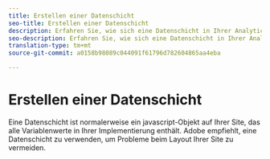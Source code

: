 ```yaml
---
title: Erstellen einer Datenschicht
seo-title: Erstellen einer Datenschicht
description: Erfahren Sie, wie sich eine Datenschicht in Ihrer Analytics-Implementierung befindet und wie sie verwendet werden kann, um Variablen in Adobe Analytics zuzuordnen.
seo-description: Erfahren Sie, wie sich eine Datenschicht in Ihrer Analytics-Implementierung befindet und wie sie verwendet werden kann, um Variablen in Adobe Analytics zuzuordnen.
translation-type: tm+mt
source-git-commit: a0158b98089c044091f61796d782604865aa4eba

---
```



# Erstellen einer Datenschicht

Eine Datenschicht ist normalerweise ein javascript-Objekt auf Ihrer Site, das alle Variablenwerte in Ihrer Implementierung enthält. Adobe empfiehlt, eine Datenschicht zu verwenden, um Probleme beim Layout Ihrer Site zu vermeiden.